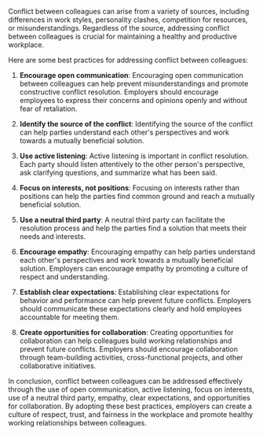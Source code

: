 

Conflict between colleagues can arise from a variety of sources, including differences in work styles, personality clashes, competition for resources, or misunderstandings. Regardless of the source, addressing conflict between colleagues is crucial for maintaining a healthy and productive workplace.

Here are some best practices for addressing conflict between colleagues:

1. **Encourage open communication**: Encouraging open communication between colleagues can help prevent misunderstandings and promote constructive conflict resolution. Employers should encourage employees to express their concerns and opinions openly and without fear of retaliation.

2. **Identify the source of the conflict**: Identifying the source of the conflict can help parties understand each other's perspectives and work towards a mutually beneficial solution.

3. **Use active listening**: Active listening is important in conflict resolution. Each party should listen attentively to the other person's perspective, ask clarifying questions, and summarize what has been said.

4. **Focus on interests, not positions**: Focusing on interests rather than positions can help the parties find common ground and reach a mutually beneficial solution.

5. **Use a neutral third party**: A neutral third party can facilitate the resolution process and help the parties find a solution that meets their needs and interests.

6. **Encourage empathy**: Encouraging empathy can help parties understand each other's perspectives and work towards a mutually beneficial solution. Employers can encourage empathy by promoting a culture of respect and understanding.

7. **Establish clear expectations**: Establishing clear expectations for behavior and performance can help prevent future conflicts. Employers should communicate these expectations clearly and hold employees accountable for meeting them.

8. **Create opportunities for collaboration**: Creating opportunities for collaboration can help colleagues build working relationships and prevent future conflicts. Employers should encourage collaboration through team-building activities, cross-functional projects, and other collaborative initiatives.

In conclusion, conflict between colleagues can be addressed effectively through the use of open communication, active listening, focus on interests, use of a neutral third party, empathy, clear expectations, and opportunities for collaboration. By adopting these best practices, employers can create a culture of respect, trust, and fairness in the workplace and promote healthy working relationships between colleagues.
